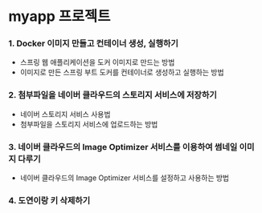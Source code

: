 # myapp 프로젝트

### 1. Docker 이미지 만들고 컨테이너 생성, 실행하기

- 스프링 웹 애플리케이션을 도커 이미지로 만드는 방법
- 이미지로 만든 스프링 부트 도커를 컨테이너로 생성하고 실행하는 방법

### 2. 첨부파일을 네이버 클라우드의 스토리지 서비스에 저장하기

- 네이버 스토리지 서비스 사용법
- 첨부파일을 스토리지 서비스에 업로드하는 방법

### 3. 네이버 클라우드의 Image Optimizer 서비스를 이용하여 썸네일 이미지 다루기

- 네이버 클라우드의 Image Optimizer 서비스를 설정하고 사용하는 방법

### 4. 도연이랑 키 삭제하기